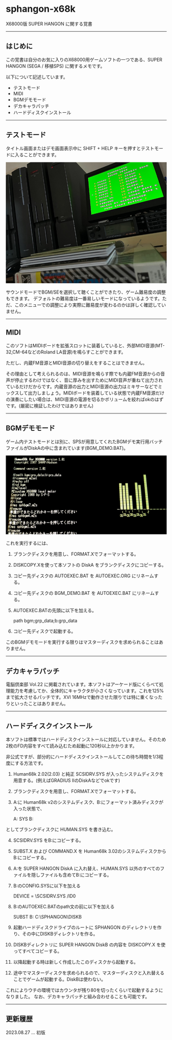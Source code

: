# sphangon-x68k

X68000版 SUPER HANGON に関する覚書

---

## はじめに

この覚書は自分のお気に入りのX68000用ゲームソフトの一つである、SUPER HANGON (SEGA / 移植SPS) に関するメモです。

以下について記述しています。

* テストモード
* MIDI
* BGMデモモード
* デカキャラパッチ
* ハードディスクインストール 

---

## テストモード

タイトル画面またはデモ画面表示中に SHIFT + HELP キーを押すとテストモードに入ることができます。

<img src='images/sph1.jpeg'/>

サウンドモードでBGM/SEを選択して聴くことができたり、ゲーム難易度の調整もできます。
デフォルトの難易度は一番易しいモードになっているようです。ただ、このメニューでの調整により実際に難易度が変わるのかは詳しく確認していません。

---

## MIDI

このソフトはMIDIボードを拡張スロットに装着していると、外部MIDI音源(MT-32,CM-64などのRoland LA音源)を鳴らすことができます。

ただし、内蔵FM音源とMIDI音源の切り替えをすることはできません。

その理由として考えられるのは、MIDI音源を鳴らす際でも内蔵FM音源からの音声が停止するわけではなく、音に厚みを出すためにMIDI音声が重ねて出力されているだけだからです。内蔵音源の出力とMIDI音源の出力はミキサーなどでミックスして出力しましょう。MIDIボードを装着している状態で内蔵FM音源だけの演奏にしたい場合は、MIDI音源の電源を切るかボリュームを絞ればokのはずです。(厳密に検証したわけではありません)

---

## BGMデモモード

ゲーム内テストモードとは別に、SPSが用意してくれたBGMデモ実行用バッチファイルがDiskAの中に含まれています(BGM_DEMO.BAT)。

<img src='images/bgm_demo.png'/>

これを実行するには、

1. ブランクディスクを用意し、FORMAT.Xでフォーマットする。
2. DISKCOPY.Xを使って本ソフトの DiskA をブランクディスクにコピーする。
3. コピー先ディスクの AUTOEXEC.BAT を AUTOEXEC.ORG にリネームする。
4. コピー先ディスクの BGM_DEMO.BAT を AUTOEXEC.BAT にリネームする。
5. AUTOEXEC.BATの先頭に以下を加える。

    path bgm;grp_data;b:grp_data

6. コピー先ディスクで起動する。

このBGMデモモードを実行する限りはマスターディスクを求められることはありません。

---

## デカキャラパッチ

電脳倶楽部 Vol.22 に掲載されています。本ソフトはアーケード版にくらべて処理能力を考慮してか、全体的にキャラクタが小さくなっています。これを125%まで拡大させるパッチです。XVI 16MHzで動作させた限りでは特に重くなったりといったことはありません。

---

## ハードディスクインストール

本ソフトは標準ではハードディスクインストールに対応していません。そのため2枚のFD内容をすべて読み込むため起動に120秒以上かかります。

非公式ですが、部分的にハードディスクインストールしてこの待ち時間を1/3程度にする方法です。

1. Human68k 2.02(2.03) と純正 SCSIDRV.SYS が入ったシステムディスクを用意する。(例えばGRADIUS IIのDiskAなどでokです)
2. ブランクディスクを用意し、FORMAT.Xでフォーマットする。
3. A:に Human68k v2のシステムディスク、B:にフォーマット済みディスクが入った状態で、

    A:
    SYS B:

としてブランクディスクに HUMAN.SYS を書き込む。

4. SCSIDRV.SYS をB:にコピーする。
5. SUBST.X および COMMAND.X を Human68k 3.02のシステムディスクからB:にコピーする。
6. A:を SUPER HANGON DiskA に入れ替え、HUMAN.SYS 以外のすべてのファイルを隠しファイルも含めてB:にコピーする。
7. B:のCONFIG.SYSに以下を加える

    DEVICE = \SCSIDRV.SYS /ID0

8. B:のAUTOEXEC.BATのpath文の前に以下を加える

    SUBST B: C:\SPHANGON\DISKB

9. 起動ハードディスクドライブのルートに SPHANGON のディレクトリを作り、その中にDISKBディレクトリを作る。
10. DISKBディレクトリに SUPER HANGON DiskB の内容を DISKCOPY.X を使ってすべてコピーする。

11. 以降起動する時は新しく作成したこのディスクから起動する。
12. 途中でマスターディスクを求められるので、マスターディスクと入れ替えることでゲームが起動する。DiskBは使わない。

これによりウチの環境ではカウンタが残り80を切ったくらいで起動するようになりました。
なお、デカキャラパッチと組み合わせることも可能です。

---

## 更新履歴

2023.08.27 ... 初版
